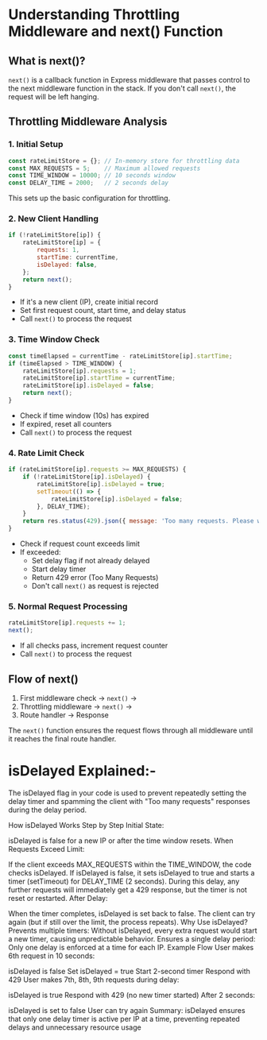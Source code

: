 # Understanding Throttling Middleware and next() Function

## What is next()?
`next()` is a callback function in Express middleware that passes control to the next middleware function in the stack. If you don't call `next()`, the request will be left hanging.

## Throttling Middleware Analysis

### 1. Initial Setup
```javascript
const rateLimitStore = {}; // In-memory store for throttling data
const MAX_REQUESTS = 5;    // Maximum allowed requests
const TIME_WINDOW = 10000; // 10 seconds window
const DELAY_TIME = 2000;   // 2 seconds delay
```
This sets up the basic configuration for throttling.

### 2. New Client Handling
```javascript
if (!rateLimitStore[ip]) {
    rateLimitStore[ip] = {
        requests: 1,
        startTime: currentTime,
        isDelayed: false,
    };
    return next();
}
```
- If it's a new client (IP), create initial record
- Set first request count, start time, and delay status
- Call `next()` to process the request

### 3. Time Window Check
```javascript
const timeElapsed = currentTime - rateLimitStore[ip].startTime;
if (timeElapsed > TIME_WINDOW) {
    rateLimitStore[ip].requests = 1;
    rateLimitStore[ip].startTime = currentTime;
    rateLimitStore[ip].isDelayed = false;
    return next();
}
```
- Check if time window (10s) has expired
- If expired, reset all counters
- Call `next()` to process the request

### 4. Rate Limit Check
```javascript
if (rateLimitStore[ip].requests >= MAX_REQUESTS) {
    if (!rateLimitStore[ip].isDelayed) {
        rateLimitStore[ip].isDelayed = true;
        setTimeout(() => {
            rateLimitStore[ip].isDelayed = false;
        }, DELAY_TIME);
    }
    return res.status(429).json({ message: 'Too many requests. Please wait.' });
}
```
- Check if request count exceeds limit
- If exceeded:
  - Set delay flag if not already delayed
  - Start delay timer
  - Return 429 error (Too Many Requests)
  - Don't call `next()` as request is rejected

### 5. Normal Request Processing
```javascript
rateLimitStore[ip].requests += 1;
next();
```
- If all checks pass, increment request counter
- Call `next()` to process the request

## Flow of next()
1. First middleware check → `next()` →
2. Throttling middleware → `next()` →
3. Route handler → Response

The `next()` function ensures the request flows through all middleware until it reaches the final route handler.


# isDelayed Explained:-

The isDelayed flag in your code is used to prevent repeatedly setting the delay timer and spamming the client with "Too many requests" responses during the delay period.

How isDelayed Works Step by Step
Initial State:

isDelayed is false for a new IP or after the time window resets.
When Requests Exceed Limit:

If the client exceeds MAX_REQUESTS within the TIME_WINDOW, the code checks isDelayed.
If isDelayed is false, it sets isDelayed to true and starts a timer (setTimeout) for DELAY_TIME (2 seconds).
During this delay, any further requests will immediately get a 429 response, but the timer is not reset or restarted.
After Delay:

When the timer completes, isDelayed is set back to false.
The client can try again (but if still over the limit, the process repeats).
Why Use isDelayed?
Prevents multiple timers: Without isDelayed, every extra request would start a new timer, causing unpredictable behavior.
Ensures a single delay period: Only one delay is enforced at a time for each IP.
Example Flow
User makes 6th request in 10 seconds:

isDelayed is false
Set isDelayed = true
Start 2-second timer
Respond with 429
User makes 7th, 8th, 9th requests during delay:

isDelayed is true
Respond with 429 (no new timer started)
After 2 seconds:

isDelayed is set to false
User can try again
Summary:
isDelayed ensures that only one delay timer is active per IP at a time, preventing repeated delays and unnecessary resource usage